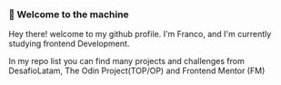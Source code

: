 ### :shark: Welcome to the machine

Hey there! welcome to my github profile. I'm Franco, and I'm currently studying frontend Development.

In my repo list you can find many projects and challenges from DesafioLatam, The Odin Project(TOP/OP) and Frontend Mentor (FM)
